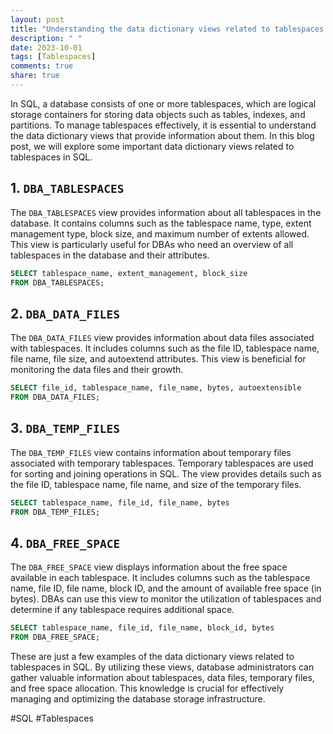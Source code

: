 ```yaml
---
layout: post
title: "Understanding the data dictionary views related to tablespaces in SQL"
description: " "
date: 2023-10-01
tags: [Tablespaces]
comments: true
share: true
---
```


In SQL, a database consists of one or more tablespaces, which are logical storage containers for storing data objects such as tables, indexes, and partitions. To manage tablespaces effectively, it is essential to understand the data dictionary views that provide information about them. In this blog post, we will explore some important data dictionary views related to tablespaces in SQL.

## 1. `DBA_TABLESPACES`

The `DBA_TABLESPACES` view provides information about all tablespaces in the database. It contains columns such as the tablespace name, type, extent management type, block size, and maximum number of extents allowed. This view is particularly useful for DBAs who need an overview of all tablespaces in the database and their attributes.

```sql
SELECT tablespace_name, extent_management, block_size
FROM DBA_TABLESPACES;
```

## 2. `DBA_DATA_FILES`

The `DBA_DATA_FILES` view provides information about data files associated with tablespaces. It includes columns such as the file ID, tablespace name, file name, file size, and autoextend attributes. This view is beneficial for monitoring the data files and their growth.

```sql
SELECT file_id, tablespace_name, file_name, bytes, autoextensible
FROM DBA_DATA_FILES;
```

## 3. `DBA_TEMP_FILES`

The `DBA_TEMP_FILES` view contains information about temporary files associated with temporary tablespaces. Temporary tablespaces are used for sorting and joining operations in SQL. The view provides details such as the file ID, tablespace name, file name, and size of the temporary files.

```sql
SELECT tablespace_name, file_id, file_name, bytes
FROM DBA_TEMP_FILES;
```

## 4. `DBA_FREE_SPACE`

The `DBA_FREE_SPACE` view displays information about the free space available in each tablespace. It includes columns such as the tablespace name, file ID, file name, block ID, and the amount of available free space (in bytes). DBAs can use this view to monitor the utilization of tablespaces and determine if any tablespace requires additional space.

```sql
SELECT tablespace_name, file_id, file_name, block_id, bytes
FROM DBA_FREE_SPACE;
```

These are just a few examples of the data dictionary views related to tablespaces in SQL. By utilizing these views, database administrators can gather valuable information about tablespaces, data files, temporary files, and free space allocation. This knowledge is crucial for effectively managing and optimizing the database storage infrastructure.

#SQL #Tablespaces